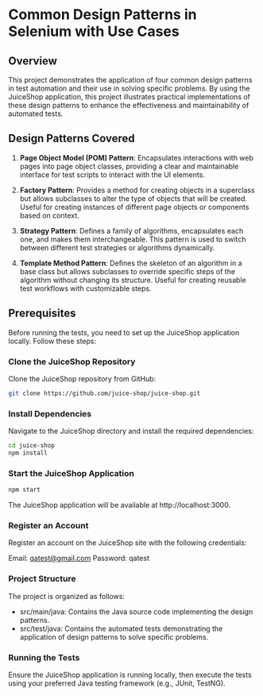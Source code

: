 # Common Design Patterns in Selenium with Use Cases

## Overview

This project demonstrates the application of four common design patterns in test automation and their use in solving specific problems. By using the JuiceShop application, this project illustrates practical implementations of these design patterns to enhance the effectiveness and maintainability of automated tests.

## Design Patterns Covered

1. **Page Object Model (POM) Pattern**: Encapsulates interactions with web pages into page object classes, providing a clear and maintainable interface for test scripts to interact with the UI elements.

2. **Factory Pattern**: Provides a method for creating objects in a superclass but allows subclasses to alter the type of objects that will be created. Useful for creating instances of different page objects or components based on context.

3. **Strategy Pattern**: Defines a family of algorithms, encapsulates each one, and makes them interchangeable. This pattern is used to switch between different test strategies or algorithms dynamically.

4. **Template Method Pattern**: Defines the skeleton of an algorithm in a base class but allows subclasses to override specific steps of the algorithm without changing its structure. Useful for creating reusable test workflows with customizable steps.

## Prerequisites

Before running the tests, you need to set up the JuiceShop application locally. Follow these steps:

### Clone the JuiceShop Repository
   Clone the JuiceShop repository from GitHub:

```bash
git clone https://github.com/juice-shop/juice-shop.git
```

### Install Dependencies

Navigate to the JuiceShop directory and install the required dependencies:

```bash
cd juice-shop
npm install
```

### Start the JuiceShop Application
```bash
npm start
```

The JuiceShop application will be available at http://localhost:3000.

### Register an Account
Register an account on the JuiceShop site with the following credentials:

Email: qatest@gmail.com
Password: qatest

### Project Structure
The project is organized as follows:

- src/main/java: Contains the Java source code implementing the design patterns.
- src/test/java: Contains the automated tests demonstrating the application of design patterns to solve specific problems.

### Running the Tests
Ensure the JuiceShop application is running locally, then execute the tests using your preferred Java testing framework (e.g., JUnit, TestNG).